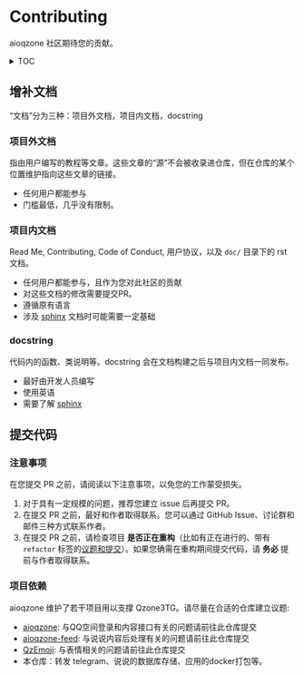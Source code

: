# Contributing

aioqzone 社区期待您的贡献。

<details>

<summary>TOC</summary>

<!-- @import "[TOC]" {cmd="toc" depthFrom=2 depthTo=2 orderedList=false} -->

<!-- code_chunk_output -->

- [增补文档](#增补文档)
- [提交代码](#提交代码)

<!-- /code_chunk_output -->

</details>


## 增补文档

“文档”分为三种：项目外文档，项目内文档，docstring

### 项目外文档

指由用户编写的教程等文章。这些文章的“源”不会被收录进仓库，但在仓库的某个位置维护指向这些文章的链接。

- 任何用户都能参与
- 门槛最低，几乎没有限制。

### 项目内文档

Read Me, Contributing, Code of Conduct, 用户协议，以及 `doc/` 目录下的 rst 文档。

- 任何用户都能参与，且作为您对此社区的贡献
- 对这些文档的修改需要提交PR。
- 遵循原有语言
- 涉及 [sphinx][Sphinx] 文档时可能需要一定基础

### docstring

代码内的函数、类说明等。docstring 会在文档构建之后与项目内文档一同发布。

- 最好由开发人员编写
- 使用英语
- 需要了解 [sphinx][Sphinx]

## 提交代码

### 注意事项

在您提交 PR 之前，请阅读以下注意事项，以免您的工作蒙受损失。

1. 对于具有一定规模的问题，推荐您建立 issue 后再提交 PR。
2. 在提交 PR 之前，最好和作者取得联系。您可以通过 GitHub Issue、讨论群和邮件三种方式联系作者。
3. 在提交 PR 之前，请检查项目 **是否正在重构**（比如有正在进行的、带有 `refactor` 标签的[议题和提交](https://github.com/aioqzone/Qzone2TG/labels/refactor)）。如果您确需在重构期间提交代码，请 **务必** 提前与作者取得联系。

### 项目依赖

aioqzone 维护了若干项目用以支撑 Qzone3TG。请尽量在合适的仓库建立议题:

- [aioqzone](https://github.com/aioqzone/aioqzone): 与QQ空间登录和内容接口有关的问题请前往此仓库提交
- [aioqzone-feed](https://github.com/aioqzone/aioqzone-feed): 与说说内容后处理有关的问题请前往此仓库提交
- [QzEmoji](https://github.com/aioqzone/QzEmoji): 与表情相关的问题请前往此仓库提交
- 本仓库：转发 telegram、说说的数据库存储、应用的docker打包等。


[Sphinx]: https://www.sphinx-doc.org/ "Sphinx documentation"
